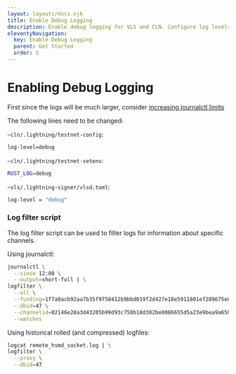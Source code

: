 ```yaml
---
layout: layouts/docs.njk
title: Enable Debug Logging
description: Enable debug logging for VLS and CLN. Configure log levels, filters, and journalctl for troubleshooting Lightning signing issues.
eleventyNavigation:
  key: Enable Debug Logging
  parent: Get Started
  order: 5
---
```



# Enabling Debug Logging

First since the logs will be much larger, consider [increasing journalctl
limits](./cln-vls/config-journalctl.md)

The following lines need to be changed:

`~cln/.lightning/testnet-config`:
```bash
log-level=debug
```

`~cln/.lightning/testnet-setenv`:
```bash
RUST_LOG=debug
```

`~vls/.lightning-signer/vlsd.toml`:
```bash
log-level = "debug"
```

### Log filter script

The log filter script can be used to filter logs for information about specific
channels.

Using journalctl:
```bash
journalctl \
  --since 12:00 \
  --output=short-full | \
logfilter \
  --all \
  --funding=1f7a9acb92aa7b35f9758412b9bbd019f2d427e18e5911801ef289675e8caee1:0 \
  --dbid=47 \
  --channelid=02146e28a3d43205b99d93c758b18d302be0086655d5a23e9bea9a6509da907dbd2a00000000000000 \
  --watches
```

Using historical rolled (and compressed) logfiles:
```bash
logcat remote_hsmd_socket.log | \
logfilter \
  --proxy \
  --dbid=47
```
